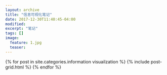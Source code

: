 ```yaml
---
layout: archive
title: "信息可视化笔记"
date: 2017-12-30T11:40:45-04:00
modified:
excerpt: "笔记"
tags: []
image: 
  feature: 1.jpg
  teaser:
---
```




<div class="tiles">
{% for post in site.categories.information visuailzation %}
  {% include post-grid.html %}
{% endfor %}
</div><!-- /.tiles 把所有categories 有 information visuailzation 的列出来-->
